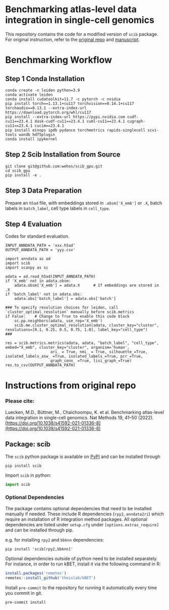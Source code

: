 
# Benchmarking atlas-level data integration in single-cell genomics

This repository contains the code for a modified version of `scib` package.
For original instruction, refer to the [original repo](https://github.com/theislab/scib) and  [manuscript](https://doi.org/10.1038/s41592-021-01336-8).

# Benchmarking Workflow

## Step 1 Conda Installation
```
conda create -n leiden python=3.9
conda activate leiden
conda install cudatoolkit=11.7 -c pytorch -c nvidia
pip install torch==1.13.1+cu117 torchvision==0.14.1+cu117 torchaudio==0.13.1 --extra-index-url https://download.pytorch.org/whl/cu117
pip install --extra-index-url https://pypi.nvidia.com cudf-cu11==23.4.1 dask-cudf-cu11==23.4.1 cuml-cu11==23.4.1 cugraph-cu11==23.4.1 cucim==23.4.1
pip install einops ipdb pydance torchmetrics rapids-singlecell scvi-tools wandb hdf5plugin
conda install ipykernel
```

## Step 2 Scib Installation from Source

```
git clone git@github.com:wehos/scib_gpu.git
cd scib_gpu
pip install -e .
```

## Step 3 Data Preparation
Prepare an `h5ad` file, with embeddings stored in `.obsm['X_emb']` or `.X`, batch labels in `batch_label`, cell type labels in `cell_type`.

## Step 4 Evaluation

Codes for standard evaluation.
```
INPUT_ANNDATA_PATH = 'xxx.h5ad'
OUTPUT_ANNDATA_PATH = 'yyy.csv'

import anndata as ad
import scib
import scanpy as sc

adata = ad.read_h5ad(INPUT_ANNDATA_PATH)
if 'X_emb' not in adata.obsm:
    adata.obsm['X_emb'] = adata.X      # If embeddings are stored in .X
if 'batch_label' not in adata.obs:
    adata.obs['batch_label'] = adata.obs['batch']

### To specify resolution choices for leiden, call `cluster_optimal_resolution` manually before scib.metrics
if False:    # Change to True to enable this code block
    sc.pp.neighbors(adata, use_rep='X_emb')
    scib.me.cluster_optimal_resolution(adata, cluster_key="cluster", resolutions=[0.1, 0.25, 0.5, 0.75, 1.0], label_key="cell_type")
###

res = scib.metrics.metrics(adata, adata, "batch_label", "cell_type", embed="X_emb", cluster_key="cluster", organism='human',
                    ari_ = True, nmi_ = True, silhouette_=True, isolated_labels_asw_ =True, isolated_labels_=True, pcr_=True,
                    graph_conn_ =True, lisi_graph_=True)
res.to_csv(OUTPUT_ANNDATA_PATH)
```


# Instructions from original repo
### Please cite:

Luecken, M.D., Büttner, M., Chaichoompu, K. et al. Benchmarking atlas-level data integration in single-cell genomics.
Nat Methods 19, 41–50 (2022). [https://doi.org/10.1038/s41592-021-01336-8](https://doi.org/10.1038/s41592-021-01336-8)

## Package: scib

The `scib` python package is available on [PyPI](https://pypi.org/) and can be installed through

```commandline
pip install scib
```

Import `scib` in python:

```python
import scib
```

### Optional Dependencies

The package contains optional dependencies that need to be installed manually if needed.
These include R dependencies (`rpy2`, `anndata2ri`) which require an installation of R integration method packages.
All optional dependencies are listed under `setup.cfg` under `[options.extras_require]` and can be installed through pip.

e.g. for installing `rpy2` and `bbknn` dependencies:
```commandline
pip install 'scib[rpy2,bbknn]'
```

Optional dependencies outside of python need to be installed separately.
For instance, in order to run kBET, install it via the following command in R:

```R
install.packages('remotes')
remotes::install_github('theislab/kBET')
```

Install `pre-commit` to the repository for running it automatically every time you commit in git.

```shell
pre-commit install
```
